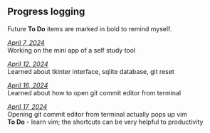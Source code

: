 ## Progress logging

Future **To Do** items are marked in bold to remind myself.

_<u>April 7, 2024</u>_  
Working on the mini app of a self study tool

_<u>April 12, 2024</u>_  
Learned about tkinter interface, sqlite database, git reset

_<u>April 16, 2024</u>_  
Learned about how to open git commit editor from terminal

_<u>April 17, 2024</u>_  
Opening git commit editor from terminal actually pops up vim  
**To Do** - learn vim; the shortcuts can be very helpful to productivity
